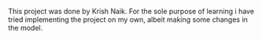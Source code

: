 This project was done by Krish Naik. For the sole purpose of learning i have tried implementing the project on my own, albeit making some changes in the model.
